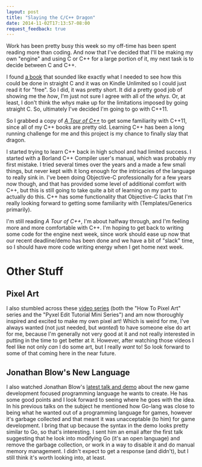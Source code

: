 ```yaml
---
layout: post
title: "Slaying the C/C++ Dragon"
date: 2014-11-02T17:13:57-08:00
request_feedback: true
---
```


Work has been pretty busy this week so my off-time has been spent reading more than coding.
And now that I've decided that I'll be making my own "engine" and using C or C++ for a large
portion of it, my next task is to decide between C and C++.

<!-- more -->

I found [a book][c-easily] that sounded like exactly what I needed to see how this could be
done in straight C and it was on Kindle Unlimited so I could just read it for "free". So I
did, it was pretty short. It did a pretty good job of showing me the _how_, I'm just not sure
I agree with all of the _whys_. Or, at least, I don't think the _whys_ make up for the
limitations imposed by going straight C. So, ultimately I've decided I'm going to go with
C++11.

So I grabbed a copy of [_A Tour of C++_][tour-of-cpp] to get some familiarity with C++11, since
all of my C++ books are pretty old. Learning C++ has been a long running challenge for me and
this project is my chance to finally slay that dragon.

I started trying to learn C++ back in high school and had limited success. I started with
a Borland C++ Compiler user's manual, which was probably my first mistake. I tried several times
over the years and a made a few small things, but never kept with it long enough for the
intricacies of the language to really sink in. I've been doing Objective-C professionally for
a few years now though, and that has provided some level of additional comfort with C++, but
this is still going to take quite a bit of learning on my part to actually do this. C++ has
some functionality that Objective-C lacks that I'm really looking forward to getting some
familiarity with (Templates/Generics primarily).

I'm still reading _A Tour of C++_, I'm about halfway through, and I'm feeling more and more
comfortable with C++. I'm hoping to get back to writing some code for the engine next week,
since work should ease up now that our recent deadline/demo has been done and we have a bit
of "slack" time, so I should have more code writing energy when I get home next week.

# Other Stuff

## Pixel Art

I also stumbled across these [video series][how-to-pixel-art] (both the "How To Pixel Art"
series and the "Pyxel Edit Tutorial Mini Series") and am now thoroughly inspired
and excited to make my own pixel art! Which is weird for me, I've always wanted (not just
needed, but _wanted_) to have someone else do art for me, because I'm generally not very
good at it and not really interested in putting in the time to get better at it. However,
after watching those videos I feel like not only _can_ I do some art, but I really _want_
to! So look forward to some of that coming here in the near future.

## Jonathan Blow's New Language

I also watched Jonathan Blow's [latest talk and demo][jblow] about the new game development
focused programming language he wants to create. He has some good points and I look forward
to seeing where he goes with the idea. In his previous talks on the subject he mentioned
how Go-lang was close to being what he wanted out of a programming language for games,
however it's garbage collected and that meant it was unacceptable (to him) for game
development. I bring that up because the syntax in the demo looks pretty similar to Go, so
that's interesting. I sent him an email after the first talk suggesting that he look into
modifying Go (it's an open language) and remove the garbage collection, or work in a way to
disable it and do manual memory management. I didn't expect to get a response (and didn't),
but I still think it's worth looking into, at least.

[tour-of-cpp]: http://www.stroustrup.com/Tour.html
[c-easily]: http://www.amazon.com/C-Easily-SDL2-Stephen-Jones-ebook/dp/B00JVAO3OO
[how-to-pixel-art]: https://www.youtube.com/user/achebit/playlists
[jblow]: https://www.youtube.com/watch?v=UTqZNujQOlA

